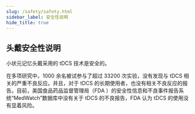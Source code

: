 ```yaml
---
slug: /safety/safety.html
sidebar_label: 安全性说明
hide_title: true
---
```

## 头戴安全性说明
小状元记忆头戴采用的 tDCS 技术是安全的。

在多项研究中，1000 余名被试参与了超过 33200 次实验，没有发现与 tDCS 相关的严重不良反应。并且，对于 tDCS 的长期使用者，也没有相关不良反应的报告。目前，美国食品药品监督管理局（FDA ）的安全性信息和不良事件报告系统“MedWatch”数据库中没有关于 tDCS 的不良报告，FDA 认为 tDCS 的使用没有显着风险。